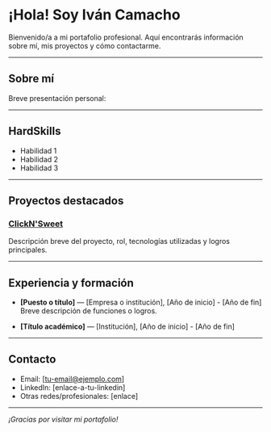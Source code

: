 # ¡Hola! Soy Iván Camacho

Bienvenido/a a mi portafolio profesional. Aquí encontrarás información sobre mí, mis proyectos y cómo contactarme.

---

## Sobre mí

Breve presentación personal: 

---

## HardSkills

- Habilidad 1 
- Habilidad 2 
- Habilidad 3 
---

## Proyectos destacados

### [ClickN'Sweet](enlace-al-proyecto)
Descripción breve del proyecto, rol, tecnologías utilizadas y logros principales.



---

## Experiencia y formación

- **[Puesto o título]** — [Empresa o institución], [Año de inicio] - [Año de fin]
  Breve descripción de funciones o logros.

- **[Título académico]** — [Institución], [Año de inicio] - [Año de fin]

---

## Contacto

- Email: [tu-email@ejemplo.com]
- LinkedIn: [enlace-a-tu-linkedin]
- Otras redes/profesionales: [enlace]

---

_¡Gracias por visitar mi portafolio!_
